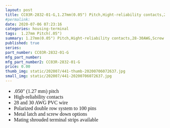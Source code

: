 ```yaml
---
layout: post
title: CC03R-2832-01-G,1.27mm(0.05") Pitch,Hight-reliability contacts,28-30AWG,Screw Down Options
#permalink: 
date: 2020-07-06 07:23:16
categories: housing-terminal
tags:  1.27mm Pitch(.05")
summary: 1.27mm(0.05") Pitch,Hight-reliability contacts,28-30AWG,Screw Down Options
published: true 
series: 
part_number: CC03R-2832-01-G
mfg_part_number: 
mfg_part_number2: CC03R-2832-01-G
price: 0.00
thumb_img: static/202007/441-thumb-20200706072637.jpg
small_img: static/202007/441-20200706072637.jpg
---
```



<ul style="font-size:16px;font-family:&quot;color:#333333;background-color:#FFFFFF;">
	<li>
		.050" (1.27 mm) pitch
	</li>
	<li>
		High-reliability contacts
	</li>
	<li>
		28 and 30 AWG PVC wire
	</li>
	<li>
		Polarized double row system to 100 pins
	</li>
	<li>
		Metal latch and screw down options
	</li>
	<li>
		Mating shrouded terminal strips available
	</li>
</ul>